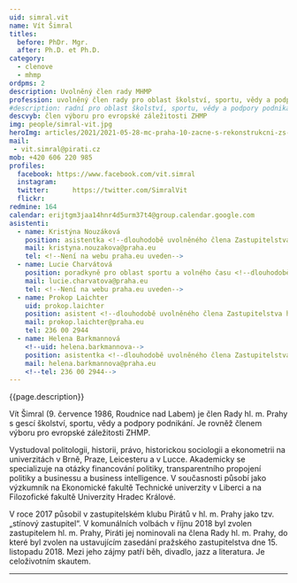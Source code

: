 ```yaml
---
uid: simral.vit
name: Vít Šimral
titles:
  before: PhDr. Mgr.
  after: Ph.D. et Ph.D.
category:
  - clenove
  - mhmp
ordpms: 2
description: Uvolněný člen rady MHMP
profession: uvolněný člen rady pro oblast školství, sportu, vědy a podpory podnikání ma MHMP
#description: radní pro oblast školství, sportu, vědy a podpory podnikání
descvyb: člen výboru pro evropské záležitosti ZHMP
img: people/simral-vit.jpg
heroImg: articles/2021/2021-05-28-mc-praha-10-zacne-s-rekonstrukcni-zs-v-olsinach.jpg
mail:
 - vit.simral@pirati.cz
mob: +420 606 220 985 
profiles:
  facebook: https://www.facebook.com/vit.simral
  instagram: 
  twitter: 		https://twitter.com/SimralVit
  flickr:  
redmine: 164
calendar: erijtgm3jaa14hnr4d5urm37t4@group.calendar.google.com
asistenti:
  - name: Kristýna Nouzáková
    position: asistentka <!--dlouhodobě uvolněného člena Zastupitelstva hl. m. Prahy Víta Šimrala-->
    mail: kristyna.nouzakova@praha.eu
    tel: <!--Není na webu praha.eu uveden-->
  - name: Lucie Charvátová
    position: poradkyně pro oblast sportu a volného času <!--dlouhodobě uvolněného člena Zastupitelstva hl. m. Prahy Víta Šimrala-->
    mail: lucie.charvatova@praha.eu
    tel: <!--Není na webu praha.eu uveden-->
  - name: Prokop Laichter
    uid: prokop.laichter
    position: asistent <!--dlouhodobě uvolněného člena Zastupitelstva hl. m. Prahy Víta Šimrala-->
    mail: prokop.laichter@praha.eu
    tel: 236 00 2944
  - name: Helena Barkmannová
    <!--uid: helena.barkmannova-->
    position: asistentka <!--dlouhodobě uvolněného člena Zastupitelstva hl. m. Prahy Víta Šimrala-->
    mail: helena.barkmannova@praha.eu
    <!--tel: 236 00 2944-->
---
```


{{page.description}}

Vít Šimral (9. července 1986, Roudnice nad Labem) je člen Rady hl. m. Prahy s gescí školství, sportu, vědy a podpory podnikání. Je rovněž členem výboru pro evropské záležitosti ZHMP.

Vystudoval politologii, historii, právo, historickou sociologii a ekonometrii na univerzitách v Brně, Praze, Leicesteru a v Lucce. Akademicky se specializuje na otázky financování politiky, transparentního propojení politiky a businessu a business intelligence. V současnosti působí jako výzkumník na Ekonomické fakultě Technické univerzity v Liberci a na Filozofické fakultě Univerzity Hradec Králové.

V roce 2017 působil v zastupitelském klubu Pirátů v hl. m. Prahy jako tzv. „stínový zastupitel“. V komunálních volbách v říjnu 2018 byl zvolen zastupitelem hl. m. Prahy, Piráti jej nominovali na člena Rady hl. m. Prahy, do které byl zvolen na ustavujícím zasedání pražského zastupitelstva dne 15. listopadu 2018.
Mezi jeho zájmy patří běh, divadlo, jazz a literatura. Je celoživotním skautem.

---

